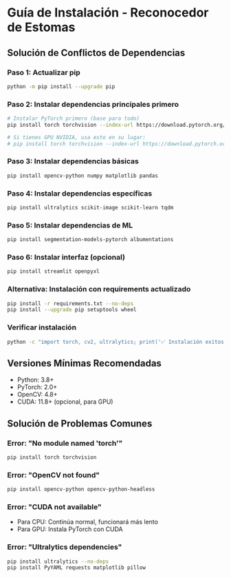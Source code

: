 # Guía de Instalación - Reconocedor de Estomas

## Solución de Conflictos de Dependencias

### Paso 1: Actualizar pip
```bash
python -m pip install --upgrade pip
```

### Paso 2: Instalar dependencias principales primero
```bash
# Instalar PyTorch primero (base para todo)
pip install torch torchvision --index-url https://download.pytorch.org/whl/cpu

# Si tienes GPU NVIDIA, usa esto en su lugar:
# pip install torch torchvision --index-url https://download.pytorch.org/whl/cu118
```

### Paso 3: Instalar dependencias básicas
```bash
pip install opencv-python numpy matplotlib pandas
```

### Paso 4: Instalar dependencias específicas
```bash
pip install ultralytics scikit-image scikit-learn tqdm
```

### Paso 5: Instalar dependencias de ML
```bash
pip install segmentation-models-pytorch albumentations
```

### Paso 6: Instalar interfaz (opcional)
```bash
pip install streamlit openpyxl
```

### Alternativa: Instalación con requirements actualizado
```bash
pip install -r requirements.txt --no-deps
pip install --upgrade pip setuptools wheel
```

### Verificar instalación
```bash
python -c "import torch, cv2, ultralytics; print('✅ Instalación exitosa')"
```

## Versiones Mínimas Recomendadas
- Python: 3.8+
- PyTorch: 2.0+
- OpenCV: 4.8+
- CUDA: 11.8+ (opcional, para GPU)

## Solución de Problemas Comunes

### Error: "No module named 'torch'"
```bash
pip install torch torchvision
```

### Error: "OpenCV not found"
```bash
pip install opencv-python opencv-python-headless
```

### Error: "CUDA not available"
- Para CPU: Continúa normal, funcionará más lento
- Para GPU: Instala PyTorch con CUDA

### Error: "Ultralytics dependencies"
```bash
pip install ultralytics --no-deps
pip install PyYAML requests matplotlib pillow
```